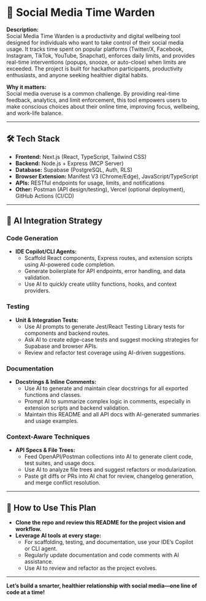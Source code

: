 # 🔖 Social Media Time Warden

**Description:**  
Social Media Time Warden is a productivity and digital wellbeing tool designed for individuals who want to take control of their social media usage. It tracks time spent on popular platforms (Twitter/X, Facebook, Instagram, TikTok, YouTube, Snapchat), enforces daily limits, and provides real-time interventions (popups, snooze, or auto-close) when limits are exceeded. The project is built for hackathon participants, productivity enthusiasts, and anyone seeking healthier digital habits.

**Why it matters:**  
Social media overuse is a common challenge. By providing real-time feedback, analytics, and limit enforcement, this tool empowers users to make conscious choices about their online time, improving focus, wellbeing, and work-life balance.

---

## 🛠️ Tech Stack

- **Frontend:** Next.js (React, TypeScript, Tailwind CSS)
- **Backend:** Node.js + Express (MCP Server)
- **Database:** Supabase (PostgreSQL, Auth, RLS)
- **Browser Extension:** Manifest V3 (Chrome/Edge), JavaScript/TypeScript
- **APIs:** RESTful endpoints for usage, limits, and notifications
- **Other:** Postman (API design/testing), Vercel (optional deployment), GitHub Actions (CI/CD)

---

## 🧠 AI Integration Strategy

### Code Generation
- **IDE Copilot/CLI Agents:**  
  - Scaffold React components, Express routes, and extension scripts using AI-powered code completion.
  - Generate boilerplate for API endpoints, error handling, and data validation.
  - Use AI to quickly create utility functions, hooks, and context providers.

### Testing
- **Unit & Integration Tests:**  
  - Use AI prompts to generate Jest/React Testing Library tests for components and backend routes.
  - Ask AI to create edge-case tests and suggest mocking strategies for Supabase and browser APIs.
  - Review and refactor test coverage using AI-driven suggestions.

### Documentation
- **Docstrings & Inline Comments:**  
  - Use AI to generate and maintain clear docstrings for all exported functions and classes.
  - Prompt AI to summarize complex logic in comments, especially in extension scripts and backend validation.
  - Maintain this README and all API docs with AI-generated summaries and usage examples.

### Context-Aware Techniques
- **API Specs & File Trees:**  
  - Feed OpenAPI/Postman collections into AI to generate client code, test suites, and usage docs.
  - Use AI to analyze file trees and suggest refactors or modularization.
  - Paste git diffs or PRs into AI chat for review, changelog generation, and merge conflict resolution.

---

## 🚀 How to Use This Plan

- **Clone the repo and review this README for the project vision and workflow.**
- **Leverage AI tools at every stage:**  
  - For scaffolding, testing, and documentation, use your IDE’s Copilot or CLI agent.
  - Regularly update documentation and code comments with AI assistance.
  - Use AI to review and refactor as the project evolves.

---

**Let’s build a smarter, healthier relationship with social media—one line of code at a time!**
